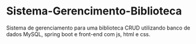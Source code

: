# Sistema-Gerencimento-Biblioteca
Sistema de gerenciamento para uma biblioteca CRUD utilizando banco de dados MySQL, spring boot e front-end com js, html e css.
